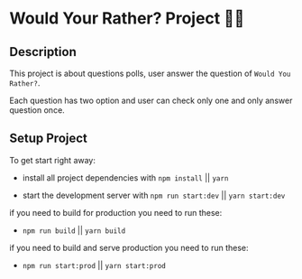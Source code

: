 # Would Your Rather? Project 🤷🏻

## Description

This project is about questions polls, user answer the question of `Would You Rather?`.

Each question has two option and user can check only one and only answer question once.

## Setup Project

To get start right away:

- install all project dependencies with `npm install` || `yarn`

- start the development server with `npm run start:dev` || `yarn start:dev`

if you need to build for production you need to run these:

- `npm run build` || `yarn build`

if you need to build and serve production you need to run these:

- `npm run start:prod` || `yarn start:prod`
